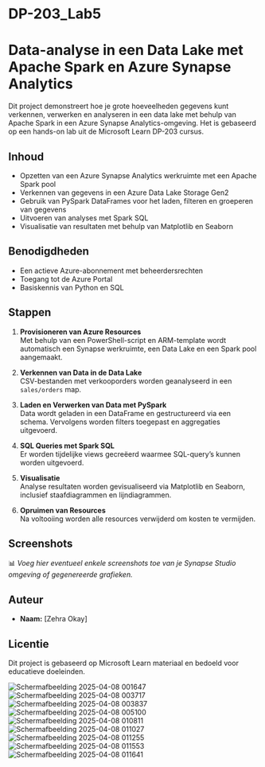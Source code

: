 # DP-203_Lab5
# Data-analyse in een Data Lake met Apache Spark en Azure Synapse Analytics

Dit project demonstreert hoe je grote hoeveelheden gegevens kunt verkennen, verwerken en analyseren in een data lake met behulp van Apache Spark in een Azure Synapse Analytics-omgeving. Het is gebaseerd op een hands-on lab uit de Microsoft Learn DP-203 cursus.

## Inhoud

- Opzetten van een Azure Synapse Analytics werkruimte met een Apache Spark pool
- Verkennen van gegevens in een Azure Data Lake Storage Gen2
- Gebruik van PySpark DataFrames voor het laden, filteren en groeperen van gegevens
- Uitvoeren van analyses met Spark SQL
- Visualisatie van resultaten met behulp van Matplotlib en Seaborn

## Benodigdheden

- Een actieve Azure-abonnement met beheerdersrechten
- Toegang tot de Azure Portal
- Basiskennis van Python en SQL

## Stappen

1. **Provisioneren van Azure Resources**  
   Met behulp van een PowerShell-script en ARM-template wordt automatisch een Synapse werkruimte, een Data Lake en een Spark pool aangemaakt.

2. **Verkennen van Data in de Data Lake**  
   CSV-bestanden met verkooporders worden geanalyseerd in een `sales/orders` map.

3. **Laden en Verwerken van Data met PySpark**  
   Data wordt geladen in een DataFrame en gestructureerd via een schema. Vervolgens worden filters toegepast en aggregaties uitgevoerd.

4. **SQL Queries met Spark SQL**  
   Er worden tijdelijke views gecreëerd waarmee SQL-query’s kunnen worden uitgevoerd.

5. **Visualisatie**  
   Analyse resultaten worden gevisualiseerd via Matplotlib en Seaborn, inclusief staafdiagrammen en lijndiagrammen.

6. **Opruimen van Resources**  
   Na voltooiing worden alle resources verwijderd om kosten te vermijden.

## Screenshots

📊 *Voeg hier eventueel enkele screenshots toe van je Synapse Studio omgeving of gegenereerde grafieken.*

## Auteur

- **Naam:** [Zehra Okay]

## Licentie

Dit project is gebaseerd op Microsoft Learn materiaal en bedoeld voor educatieve doeleinden.

![Schermafbeelding 2025-04-08 001647](https://github.com/user-attachments/assets/32e235d5-44b8-41ca-8e46-d8701c304f64)
![Schermafbeelding 2025-04-08 003717](https://github.com/user-attachments/assets/98a5dd9a-bf87-4d23-b762-a41d1336afb1)
![Schermafbeelding 2025-04-08 003837](https://github.com/user-attachments/assets/8086ac61-df88-4363-8a52-f1e61b295354)
![Schermafbeelding 2025-04-08 005100](https://github.com/user-attachments/assets/1ea39055-333a-4c28-a596-307d821194b0)
![Schermafbeelding 2025-04-08 010811](https://github.com/user-attachments/assets/86690c14-020d-4789-8f5e-74333e1d0db9)
![Schermafbeelding 2025-04-08 011027](https://github.com/user-attachments/assets/4d2a1428-816d-45c1-a75b-7476ed9aa36a)
![Schermafbeelding 2025-04-08 011255](https://github.com/user-attachments/assets/a363dc06-56db-403a-894c-f467c7ca2f5c)
![Schermafbeelding 2025-04-08 011553](https://github.com/user-attachments/assets/7f626a02-0c57-4219-aad6-ad13683002ea)
![Schermafbeelding 2025-04-08 011641](https://github.com/user-attachments/assets/2997b8c2-f2e5-4a9b-b973-30a3cbc66bda)









